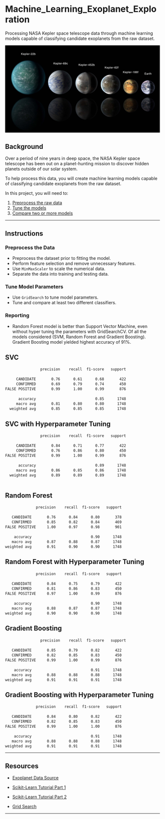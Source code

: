 # Machine_Learning_Exoplanet_Exploration
Processing NASA Kepler space telescope data through machine learning models capable of classifying candidate exoplanets from the raw dataset.

![exoplanets.jpg](Images/exoplanets.jpg)

## Background

Over a period of nine years in deep space, the NASA Kepler space telescope has been out on a planet-hunting mission to discover hidden planets outside of our solar system.

To help process this data, you will create machine learning models capable of classifying candidate exoplanets from the raw dataset.

In this project, you will need to:

1. [Preprocess the raw data](#Preprocessing)
2. [Tune the models](#Tune-Model-Parameters)
3. [Compare two or more models](#Evaluate-Model-Performance)

- - -

## Instructions

### Preprocess the Data

* Preprocess the dataset prior to fitting the model.
* Perform feature selection and remove unnecessary features.
* Use `MinMaxScaler` to scale the numerical data.
* Separate the data into training and testing data.

### Tune Model Parameters

* Use `GridSearch` to tune model parameters.
* Tune and compare at least two different classifiers.

### Reporting

* Random Forest model is better than Support Vector Machine, even without hyper tuning the parameters with GridSearchCV. Of all the models considered (SVM, Random Forest and Gradient Boosting). Gradient Boosting model yielded highest accuracy of 91%.

## SVC
```
                precision    recall  f1-score   support

     CANDIDATE       0.76      0.61      0.68       422
     CONFIRMED       0.69      0.79      0.74       450
FALSE POSITIVE       0.99      1.00      0.99       876

      accuracy                           0.85      1748
     macro avg       0.81      0.80      0.80      1748
  weighted avg       0.85      0.85      0.85      1748

```
## SVC with Hyperparameter Tuning

```
                precision    recall  f1-score   support

     CANDIDATE       0.84      0.71      0.77       422
     CONFIRMED       0.76      0.86      0.80       450
FALSE POSITIVE       0.99      1.00      0.99       876

      accuracy                           0.89      1748
     macro avg       0.86      0.85      0.86      1748
  weighted avg       0.89      0.89      0.89      1748
  
  ```
  
  ## Random Forest
  
  ```
                precision    recall  f1-score   support

     CANDIDATE       0.76      0.84      0.80       378
     CONFIRMED       0.85      0.82      0.84       469
FALSE POSITIVE     1.00      0.97      0.98       901

      accuracy                           0.90      1748
     macro avg       0.87      0.88      0.87      1748
  weighted avg       0.91      0.90      0.90      1748
  
  ```
 ## Random Forest with Hyperparameter Tuning
  
  ```
                precision    recall  f1-score   support

     CANDIDATE       0.84      0.75      0.79       422
     CONFIRMED       0.81      0.86      0.83       450
FALSE POSITIVE     0.97      1.00      0.99       876

      accuracy                           0.90      1748
     macro avg       0.88      0.87      0.87      1748
  weighted avg       0.90      0.90      0.90      1748
  
  ```
  ## Gradient Boosting
  ```
                  precision    recall  f1-score   support

     CANDIDATE       0.85      0.79      0.82       422
     CONFIRMED       0.82      0.85      0.83       450
FALSE POSITIVE     0.99      1.00      0.99       876

      accuracy                           0.91      1748
     macro avg       0.88      0.88      0.88      1748
  weighted avg       0.91      0.91      0.91      1748
  ```
  ## Gradient Boosting with Hyperparameter Tuning
  
  ```
                precision    recall  f1-score   support

     CANDIDATE       0.84      0.80      0.82       422
     CONFIRMED       0.82      0.85      0.83       450
FALSE POSITIVE     0.99      1.00      1.00       876

      accuracy                           0.91      1748
     macro avg       0.88      0.88      0.88      1748
  weighted avg       0.91      0.91      0.91      1748
  ```
 
- - -

## Resources

* [Exoplanet Data Source](https://www.kaggle.com/nasa/kepler-exoplanet-search-results)

* [Scikit-Learn Tutorial Part 1](https://www.youtube.com/watch?v=4PXAztQtoTg)

* [Scikit-Learn Tutorial Part 2](https://www.youtube.com/watch?v=gK43gtGh49o&t=5858s)

* [Grid Search](https://scikit-learn.org/stable/modules/grid_search.html)

- - -
